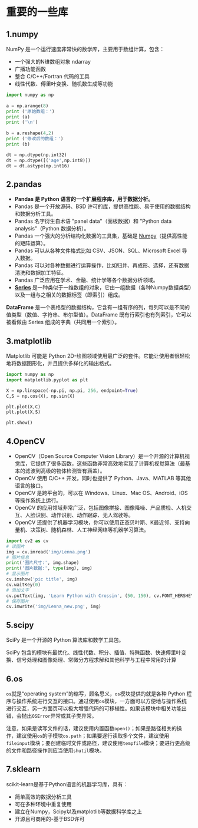 # 重要的一些库

## 1.numpy

NumPy 是一个运行速度非常快的数学库，主要用于数组计算，包含：

- 一个强大的N维数组对象 ndarray
- 广播功能函数
- 整合 C/C++/Fortran 代码的工具
- 线性代数、傅里叶变换、随机数生成等功能

```python
import numpy as np
 
a = np.arange(8)
print ('原始数组：')
print (a)
print ('\n')
 
b = a.reshape(4,2)
print ('修改后的数组：')
print (b)

dt = np.dtype(np.int32)
dt = np.dtype([('age',np.int8)]) 
dt = dt.astype(np.int16)
```

## 2.pandas

- **Pandas 是 Python 语言的一个扩展程序库，用于数据分析。**
- Pandas 是一个开放源码、BSD 许可的库，提供高性能、易于使用的数据结构和数据分析工具。
- Pandas 名字衍生自术语 "panel data"（面板数据）和 "Python data analysis"（Python 数据分析）。
- Pandas 一个强大的分析结构化数据的工具集，基础是 [Numpy](https://www.runoob.com/numpy/numpy-tutorial.html)（提供高性能的矩阵运算）。
- Pandas 可以从各种文件格式比如 CSV、JSON、SQL、Microsoft Excel 导入数据。
- Pandas 可以对各种数据进行运算操作，比如归并、再成形、选择，还有数据清洗和数据加工特征。
- Pandas 广泛应用在学术、金融、统计学等各个数据分析领域。
- **[Series](https://www.runoob.com/pandas/pandas-series.html)** 是一种类似于一维数组的对象，它由一组数据（各种Numpy数据类型）以及一组与之相关的数据标签（即索引）组成。

**DataFrame** 是一个表格型的数据结构，它含有一组有序的列，每列可以是不同的值类型（数值、字符串、布尔型值）。DataFrame 既有行索引也有列索引，它可以被看做由 Series 组成的字典（共同用一个索引）。

## 3.matplotlib

Matplotlib 可能是 Python 2D-绘图领域使用最广泛的套件。它能让使用者很轻松地将数据图形化，并且提供多样化的输出格式。

```python
import numpy as np
import matplotlib.pyplot as plt

X = np.linspace(-np.pi, np.pi, 256, endpoint=True)
C,S = np.cos(X), np.sin(X)

plt.plot(X,C)
plt.plot(X,S)

plt.show()
```

## 4.OpenCV

- OpenCV（Open Source Computer Vision Library）是一个开源的计算机视觉库，它提供了很多函数，这些函数非常高效地实现了计算机视觉算法（最基本的滤波到高级的物体检测皆有涵盖）。
- OpenCV 使用 C/C++ 开发，同时也提供了 Python、Java、MATLAB 等其他语言的接口。
- OpenCV 是跨平台的，可以在 Windows、Linux、Mac OS、Android、iOS 等操作系统上运行。
- OpenCV 的应用领域非常广泛，包括图像拼接、图像降噪、产品质检、人机交互、人脸识别、动作识别、动作跟踪、无人驾驶等。
- OpenCV 还提供了机器学习模块，你可以使用正态贝叶斯、K最近邻、支持向量机、决策树、随机森林、人工神经网络等机器学习算法。

```python
import cv2 as cv
# 读图片
img = cv.imread('img/Lenna.png')
# 图片信息
print('图片尺寸:', img.shape)
print('图片数据:', type(img), img)
# 显示图片
cv.imshow('pic title', img)
cv.waitKey(0)
# 添加文字
cv.putText(img, 'Learn Python with Crossin', (50, 150), cv.FONT_HERSHEY_SIMPLEX, 1, (255, 255, 255), 4)
# 保存图片
cv.imwrite('img/Lenna_new.png', img)
```

## 5.scipy

SciPy 是一个开源的 Python 算法库和数学工具包。

SciPy 包含的模块有最优化、线性代数、积分、插值、特殊函数、快速傅里叶变换、信号处理和图像处理、常微分方程求解和其他科学与工程中常用的计算

## 6.os

`os`就是“operating system”的缩写，顾名思义，`os`模块提供的就是各种 Python 程序与操作系统进行交互的接口。通过使用`os`模块，一方面可以方便地与操作系统进行交互，另一方面页可以极大增强代码的可移植性。如果该模块中相关功能出错，会抛出`OSError`异常或其子类异常。

注意，如果是读写文件的话，建议使用内置函数`open()`；如果是路径相关的操作，建议使用`os`的子模块`os.path`；如果要逐行读取多个文件，建议使用`fileinput`模块；要创建临时文件或路径，建议使用`tempfile`模块；要进行更高级的文件和路径操作则应当使用`shutil`模块。

## 7.sklearn

scikit-learn是基于Python语言的机器学习库，具有：

- 简单高效的数据分析工具
- 可在多种环境中重复使用
- 建立在Numpy，Scipy以及matplotlib等数据科学库之上
- 开源且可商用的-基于BSD许可